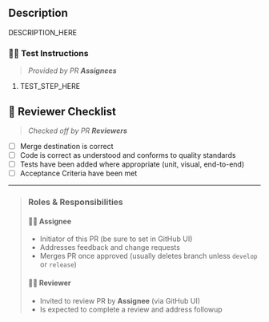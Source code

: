 ## Description

DESCRIPTION_HERE

<!--
### 🖼 Demo

![](DEMO_IMAGE_LINK_HERE)
-->

<!-- If applicable, use "Before/After Table" located at end of file -->

### 👩‍🔬 Test Instructions

> _Provided by PR **Assignees**_

1. TEST_STEP_HERE

## 🔎 Reviewer Checklist

> _Checked off by PR **Reviewers**_

- [ ] Merge destination is correct
- [ ] Code is correct as understood and conforms to quality standards
- [ ] Tests have been added where appropriate (unit, visual, end-to-end)
- [ ] Acceptance Criteria have been met

<!--
Optional additions:
- [ ] Code has been tested and confirmed locally
-->

---

> ### Roles & Responsibilities
>
> #### 👨‍💻 Assignee
>
> - Initiator of this PR (be sure to set in GitHub UI)
> - Addresses feedback and change requests
> - Merges PR once approved (usually deletes branch unless `develop` or `release`)
>
> #### 👩‍💻 Reviewer
>
> - Invited to review PR by **Assignee** (via GitHub UI)
> - Is expected to complete a review and address followup

<!--
## Before/After Table

<table>
<tr><th>Before</th><th>After</th></tr>
<tr>
<td>

![](BEFORE_IMAGE_LINK_HERE)

</td>
<td>

![](AFTER_IMAGE_LINK_HERE)

</td>
</tr>
</table>
-->
